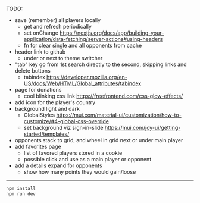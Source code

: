 TODO:

- save (remember) all players locally
  - get and refresh periodically
  - set onChange
    https://nextjs.org/docs/app/building-your-application/data-fetching/server-actions#using-headers
  - fn for clear single and all opponents from cache
- header link to github
  - under or next to theme switcher
- "tab" key go from 1st search directly to the second, skipping links and delete
  buttons
  - tabindex
    https://developer.mozilla.org/en-US/docs/Web/HTML/Global_attributes/tabindex
- page for donations
  - cool blinking css link https://freefrontend.com/css-glow-effects/
- add icon for the player's country
- background light and dark
  - GlobalStyles
    https://mui.com/material-ui/customization/how-to-customize/#4-global-css-override
  - set background viz sign-in-slide
    https://mui.com/joy-ui/getting-started/templates/
- opponents stack to grid, and wheel in grid next or under main player
- add favorites page
  - list of favored players stored in a cookie
  - possible click and use as a main player or opponent
- add a details expand for opponents
  - show how many points they would gain/loose

---

```bash
npm install
npm run dev
```
